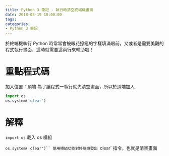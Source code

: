```yaml
---
title: Python 3 筆記 - 執行時清空終端機畫面
date: 2018-08-19 10:00:00
tags:
categories:
- Python 3 筆記
---
```

於終端機執行 Python 時常常會被眼花撩亂的字樣填滿眼前，又或者是需要美觀的程式執行畫面，這時就需要這兩行來輔助啦！
<!--more-->
# 重點程式碼
加入位置：頂端
為了讓程式一執行就先清空畫面，所以於頂端加入
```Python
import os
os.system('clear')
```

# 解釋
`import os`
載入 os 模組

`os.system('clear')``
使用模組功能對終端機發出 `clear` 指令，也就是清空畫面
